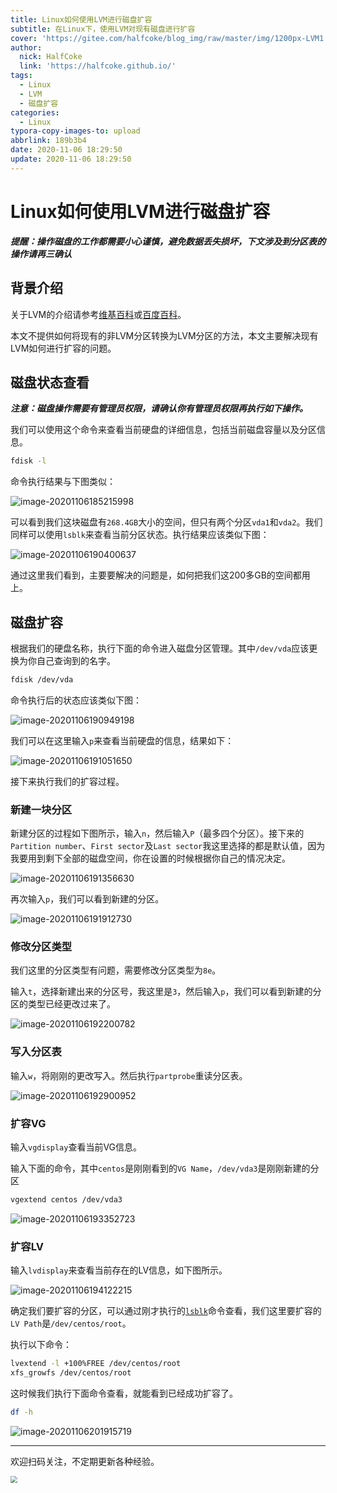 ```yaml
---
title: Linux如何使用LVM进行磁盘扩容
subtitle: 在Linux下，使用LVM对现有磁盘进行扩容
cover: 'https://gitee.com/halfcoke/blog_img/raw/master/img/1200px-LVM1.svg.png'
author:
  nick: HalfCoke
  link: 'https://halfcoke.github.io/'
tags:
  - Linux
  - LVM
  - 磁盘扩容
categories:
  - Linux
typora-copy-images-to: upload
abbrlink: 189b3b4
date: 2020-11-06 18:29:50
update: 2020-11-06 18:29:50
---
```


# Linux如何使用LVM进行磁盘扩容

***提醒：操作磁盘的工作都需要小心谨慎，避免数据丢失损坏，下文涉及到分区表的操作请再三确认***

## 背景介绍

关于LVM的介绍请参考[维基百科](https://en.wikipedia.org/wiki/Logical_Volume_Manager_(Linux))或[百度百科](https://baike.baidu.com/item/LVM)。

本文不提供如何将现有的非LVM分区转换为LVM分区的方法，本文主要解决现有LVM如何进行扩容的问题。

## 磁盘状态查看

***注意：磁盘操作需要有管理员权限，请确认你有管理员权限再执行如下操作。***

我们可以使用这个命令来查看当前硬盘的详细信息，包括当前磁盘容量以及分区信息。

```bash
fdisk -l
```

命令执行结果与下图类似：

![image-20201106185215998](https://gitee.com/halfcoke/blog_img/raw/master/img/image-20201106185215998.png)

可以看到我们这块磁盘有`268.4GB`大小的空间，但只有两个分区`vda1`和`vda2`。我们同样可以使用<span id="lsblk">`lsblk`</span>来查看当前分区状态。执行结果应该类似下图：

![image-20201106190400637](https://gitee.com/halfcoke/blog_img/raw/master/img/image-20201106190400637.png)

通过这里我们看到，主要要解决的问题是，如何把我们这200多GB的空间都用上。

## 磁盘扩容

根据我们的硬盘名称，执行下面的命令进入磁盘分区管理。其中`/dev/vda`应该更换为你自己查询到的名字。

```bash
fdisk /dev/vda
```

命令执行后的状态应该类似下图：

![image-20201106190949198](https://gitee.com/halfcoke/blog_img/raw/master/img/image-20201106190949198.png)

我们可以在这里输入`p`来查看当前硬盘的信息，结果如下：

![image-20201106191051650](https://gitee.com/halfcoke/blog_img/raw/master/img/image-20201106191051650.png)

接下来执行我们的扩容过程。

### 新建一块分区

新建分区的过程如下图所示，输入`n`，然后输入`P`（最多四个分区）。接下来的`Partition number`、`First sector`及`Last sector`我这里选择的都是默认值，因为我要用到剩下全部的磁盘空间，你在设置的时候根据你自己的情况决定。

![image-20201106191356630](https://gitee.com/halfcoke/blog_img/raw/master/img/image-20201106191356630.png)

再次输入`p`，我们可以看到新建的分区。

![image-20201106191912730](https://gitee.com/halfcoke/blog_img/raw/master/img/image-20201106191912730.png)

### 修改分区类型

我们这里的分区类型有问题，需要修改分区类型为`8e`。

输入`t`，选择新建出来的分区号，我这里是`3`，然后输入`p`，我们可以看到新建的分区的类型已经更改过来了。

![image-20201106192200782](https://gitee.com/halfcoke/blog_img/raw/master/img/image-20201106192200782.png)

### 写入分区表

输入`w`，将刚刚的更改写入。然后执行`partprobe`重读分区表。

![image-20201106192900952](https://gitee.com/halfcoke/blog_img/raw/master/img/image-20201106192900952.png)

### 扩容VG 

输入`vgdisplay`查看当前VG信息。

输入下面的命令，其中`centos`是刚刚看到的`VG Name`，`/dev/vda3`是刚刚新建的分区

```bash
vgextend centos /dev/vda3
```

![image-20201106193352723](https://gitee.com/halfcoke/blog_img/raw/master/img/image-20201106193352723.png)

### 扩容LV

输入`lvdisplay`来查看当前存在的LV信息，如下图所示。

![image-20201106194122215](https://gitee.com/halfcoke/blog_img/raw/master/img/image-20201106194122215.png)

确定我们要扩容的分区，可以通过刚才执行的<a href="#lsblk">`lsblk`</a>命令查看，我们这里要扩容的`LV Path`是`/dev/centos/root`。

执行以下命令：

```bash
lvextend -l +100%FREE /dev/centos/root
xfs_growfs /dev/centos/root
```

这时候我们执行下面命令查看，就能看到已经成功扩容了。

```bash
df -h
```



![image-20201106201915719](https://gitee.com/halfcoke/blog_img/raw/master/img/image-20201106201915719.png)

---



欢迎扫码关注，不定期更新各种经验。

<img src="https://gitee.com/halfcoke/blog_img/raw/master/img/qrcode.jpg" style="zoom: 67%;" />